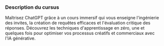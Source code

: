 ### Description du cursus  
Maîtrisez ChatGPT grâce à un cours immersif qui vous enseigne l'ingénierie des invites, la création de requêtes efficaces et l'évaluation critique des réponses. Découvrez les techniques d'apprentissage en zéro, une et quelques fois pour optimiser vos processus créatifs et commerciaux avec l'IA générative.
